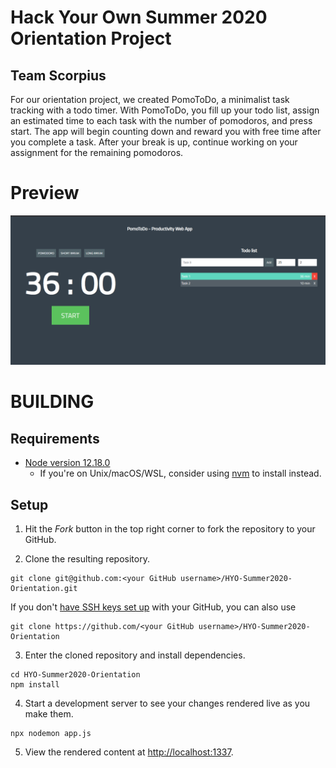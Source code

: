 # Hack Your Own Summer 2020 Orientation Project
## Team Scorpius
For our orientation project, we created PomoToDo, a minimalist task tracking with a todo timer. With PomoToDo, you fill up your todo list, assign an estimated time to each task with the number of pomodoros, and press start. The app will begin counting down and reward you with free time after you complete a task. After your break is up, continue working on your assignment for the remaining pomodoros.  


# Preview
<img src='Image.PNG' title='Screenshot' width='' alt='' /> 

# BUILDING

## Requirements
- [Node version 12.18.0](https://nodejs.org/en/)
   - If you're on Unix/macOS/WSL, consider using [nvm](https://github.com/nvm-sh/nvm#about) to install instead.

## Setup

1. Hit the *Fork* button in the top right corner to fork the repository to your GitHub.

2. Clone the resulting repository.
```
git clone git@github.com:<your GitHub username>/HYO-Summer2020-Orientation.git
```

If you don't [have SSH keys set up](https://help.github.com/en/github/authenticating-to-github/generating-a-new-ssh-key-and-adding-it-to-the-ssh-agent) with your GitHub, you can also use
```
git clone https://github.com/<your GitHub username>/HYO-Summer2020-Orientation
```

3. Enter the cloned repository and install dependencies.
```
cd HYO-Summer2020-Orientation
npm install
```

4. Start a development server to see your changes rendered live as you make them.
```
npx nodemon app.js
```

5. View the rendered content at [http://localhost:1337](http://localhost:1337). 
